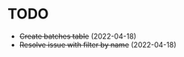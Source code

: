 # TODO

- ~~Create batches table~~ (2022-04-18)
- ~~Resolve issue with filter by name~~ (2022-04-18)
